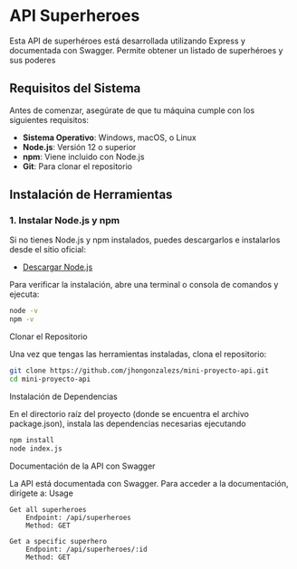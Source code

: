 # API Superheroes

Esta API de superhéroes está desarrollada utilizando Express y documentada con Swagger. Permite obtener un listado de superhéroes y sus poderes

## Requisitos del Sistema

Antes de comenzar, asegúrate de que tu máquina cumple con los siguientes requisitos:

- **Sistema Operativo**: Windows, macOS, o Linux
- **Node.js**: Versión 12 o superior
- **npm**: Viene incluido con Node.js
- **Git**: Para clonar el repositorio

## Instalación de Herramientas

### 1. Instalar Node.js y npm

Si no tienes Node.js y npm instalados, puedes descargarlos e instalarlos desde el sitio oficial:

- [Descargar Node.js](https://nodejs.org/)

Para verificar la instalación, abre una terminal o consola de comandos y ejecuta:

```bash
node -v
npm -v
```

Clonar el Repositorio

Una vez que tengas las herramientas instaladas, clona el repositorio:

```bash
git clone https://github.com/jhongonzalezs/mini-proyecto-api.git
cd mini-proyecto-api
```

Instalación de Dependencias

En el directorio raíz del proyecto (donde se encuentra el archivo package.json), instala las dependencias necesarias ejecutando

```bash
npm install
node index.js
```


Documentación de la API con Swagger

La API está documentada con Swagger. Para acceder a la documentación, dirígete a:
Usage

    Get all superheroes
        Endpoint: /api/superheroes
        Method: GET

    Get a specific superhero
        Endpoint: /api/superheroes/:id
        Method: GET

